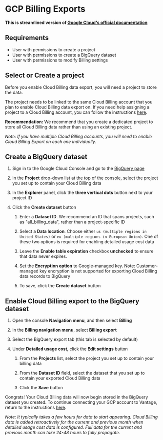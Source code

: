 # GCP Billing Exports

**This is streamlined version of [Google Cloud's official documentation](https://cloud.google.com/billing/docs/how-to/export-data-bigquery-setup)**

## Requirements

- User with permissions to create a project
- User with permissions to create a BigQuery dataset
- User with permissions to modify Billing settings

## Select or Create a project

Before you enable Cloud Billing data export, you will need a project to store the data.

The project needs to be linked to the same Cloud Billing account that you plan to enable Cloud Billing data export on. If you need help assigning a project to a Cloud Billing account, you can follow the instructions [here](https://cloud.google.com/billing/docs/how-to/modify-project#confirm_billing_is_enabled_on_a_project).

**Recommendation:** We recommend that you create a dedicated project to store all Cloud Billing data rather than using an existing project.

_Note: If you have multiple Cloud Billing accounts, you will need to enable Cloud Billing Export on each one individually._

## Create a BigQuery dataset

1. Sign in to the Google Cloud Console and go to the [BigQuery page](https://console.cloud.google.com/bigquery)

2. In the **Project** drop-down list at the top of the console, select the project you set up to contain your Cloud Billing data

3. In the **Explorer** panel, click the **three vertical dots** button next to your project ID

4. Click the **Create dataset** button

   1. Enter a **Dataset ID**. We recommend an ID that spans projects, such as "all_billing_data", rather than a project-specific ID

   2. Select a **Data location**. Choose either `us (multiple regions in United States)` or `eu (multiple regions in European Union)`. One of these two options is required for enabling detailed usage cost data

   3. Leave the **Enable table expiration** checkbox **unchecked** to ensure that data never expires.

   4. Set the **Encryption option** to Google-managed key. Note: Customer-managed key encryption is not supported for exporting Cloud Billing data records to BigQuery

   5. To save, click the **Create dataset** button

## Enable Cloud Billing export to the BigQuery dataset

1. Open the console **Navigation menu**, and then select **Billing**

2. In the **Billing navigation menu**, select **Billing export**

3. Select the BigQuery export tab (this tab is selected by default)

4. Under **Detailed usage cost**, click the **Edit settings** button

   1. From the **Projects** list, select the project you set up to contain your billing data

   2. From the **Dataset ID** field, select the dataset that you set up to contain your exported Cloud Billing data

   3. Click the **Save** button

Congrats! Your Cloud Billing data will now begin stored in the BigQuery dataset you created. To continue connecting your GCP account to Vantage, return to the instructions [here](/connecting_gcp/#creating-a-gcp-data-integration).

_Note: It typically takes a few hours for data to start appearing. Cloud Billing data is added retroactively for the current and previous month when detailed usage cost data is configured. Full data for the current and previous month can take 24-48 hours to fully propagate._
